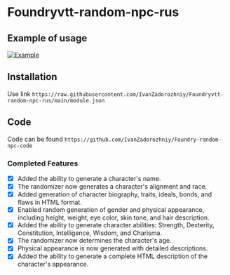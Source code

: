 # Foundryvtt-random-npc-rus
## Example of usage
[![Example](https://drive.google.com/thumbnail?id=1Brg07mI5GAt0XGsVy7sEq3w8MYSsDDF5)](https://www.youtube.com/watch?v=JYFbQRud6PQ)
## Installation
Use link `https://raw.githubusercontent.com/IvanZadorozhniy/Foundryvtt-random-npc-rus/main/module.json`
## Code
Code can be found `https://github.com/IvanZadorozhniy/Foundry-random-npc-code`
### Completed Features

- [x] Added the ability to generate a character's name.
- [x] The randomizer now generates a character's alignment and race.
- [x] Added generation of character biography, traits, ideals, bonds, and flaws in HTML format.
- [x] Enabled random generation of gender and physical appearance, including height, weight, eye color, skin tone, and hair description.
- [x] Added the ability to generate character abilities: Strength, Dexterity, Constitution, Intelligence, Wisdom, and Charisma.
- [x] The randomizer now determines the character's age.
- [x] Physical appearance is now generated with detailed descriptions.
- [x] Added the ability to generate a complete HTML description of the character's appearance.

